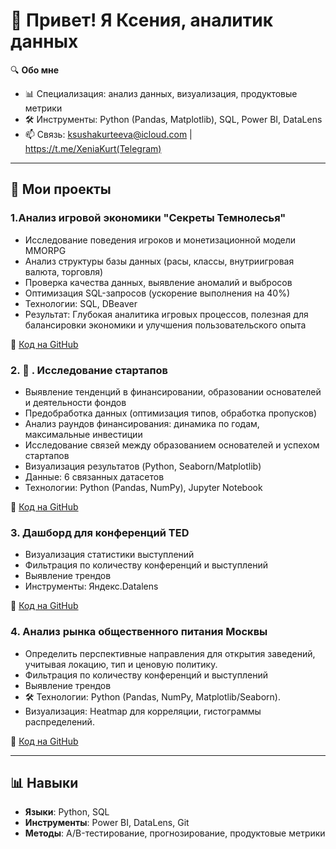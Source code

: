# 👋 Привет! Я Ксения, аналитик данных

🔍 **Обо мне**  
- 📊 Специализация: анализ данных, визуализация, продуктовые метрики
- 🛠 Инструменты: Python (Pandas, Matplotlib), SQL, Power BI, DataLens   
- 📫 Связь: ksushakurteeva@icloud.com |  https://t.me/XeniaKurt(Telegram) 

---

## 🚀 **Мои проекты**

### 1.Анализ игровой экономики "Секреты Темнолесья"
- Исследование поведения игроков и монетизационной модели MMORPG
- Анализ структуры базы данных (расы, классы, внутриигровая валюта, торговля)
- Проверка качества данных, выявление аномалий и выбросов
- Оптимизация SQL-запросов (ускорение выполнения на 40%)
- Технологии: SQL, DBeaver
- Результат: Глубокая аналитика игровых процессов, полезная для балансировки экономики и улучшения пользовательского опыта

🔗 [Код на GitHub](projects/Темнолесье)

### 2. 🐍 . Исследование стартапов
- Выявление тенденций в финансировании, образовании основателей и деятельности фондов
- Предобработка данных (оптимизация типов, обработка пропусков)
- Анализ раундов финансирования: динамика по годам, максимальные инвестиции
- Исследование связей между образованием основателей и успехом стартапов
- Визуализация результатов (Python, Seaborn/Matplotlib)
- Данные: 6 связанных датасетов 
- Технологии: Python (Pandas, NumPy), Jupyter Notebook

🔗 [Код на GitHub](projects/Стартапы)


### 3. Дашборд для конференций TED
- Визуализация статистики выступлений
- Фильтрация по количеству конференций и выступлений
- Выявление трендов
- Инструменты: Яндекс.Datalens 

🔗 [Код на GitHub](projects/Дашборд_TED.md)

### 4. Анализ рынка общественного питания Москвы
- Определить перспективные направления для открытия заведений, учитывая локацию, тип и ценовую политику.
- Фильтрация по количеству конференций и выступлений
- Выявление трендов
- 🛠 Технологии: Python (Pandas, NumPy, Matplotlib/Seaborn).
- Визуализация: Heatmap для корреляции, гистограммы распределений.

🔗 [Код на GitHub](projects/Shut_Up_and_Take_My_Money)

---

## 📊 **Навыки**
- **Языки**: Python, SQL  
- **Инструменты**: Power BI, DataLens, Git  
- **Методы**: A/B-тестирование, прогнозирование, продуктовые метрики 

